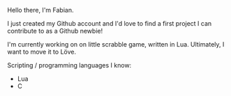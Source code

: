 Hello there, I'm Fabian.

I just created my Github account and I'd love to find a first project I can contribute to as a Github newbie!

I'm currently working on on little scrabble game, written in Lua. Ultimately, I want to move it to Löve.

Scripting / programming languages I know:
  - Lua
  - C








